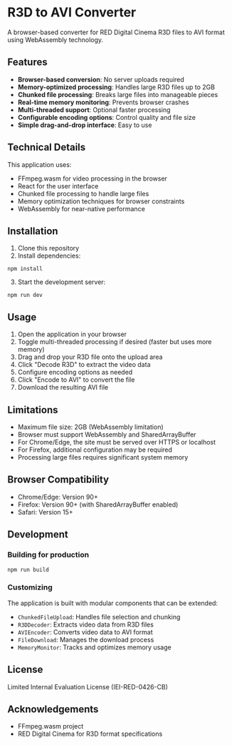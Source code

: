 # R3D to AVI Converter

A browser-based converter for RED Digital Cinema R3D files to AVI format using WebAssembly technology.

## Features

- **Browser-based conversion**: No server uploads required
- **Memory-optimized processing**: Handles large R3D files up to 2GB
- **Chunked file processing**: Breaks large files into manageable pieces
- **Real-time memory monitoring**: Prevents browser crashes
- **Multi-threaded support**: Optional faster processing
- **Configurable encoding options**: Control quality and file size
- **Simple drag-and-drop interface**: Easy to use

## Technical Details

This application uses:
- FFmpeg.wasm for video processing in the browser
- React for the user interface
- Chunked file processing to handle large files
- Memory optimization techniques for browser constraints
- WebAssembly for near-native performance

## Installation

1. Clone this repository
2. Install dependencies:
```
npm install
```
3. Start the development server:
```
npm run dev
```

## Usage

1. Open the application in your browser
2. Toggle multi-threaded processing if desired (faster but uses more memory)
3. Drag and drop your R3D file onto the upload area
4. Click "Decode R3D" to extract the video data
5. Configure encoding options as needed
6. Click "Encode to AVI" to convert the file
7. Download the resulting AVI file

## Limitations

- Maximum file size: 2GB (WebAssembly limitation)
- Browser must support WebAssembly and SharedArrayBuffer
- For Chrome/Edge, the site must be served over HTTPS or localhost
- For Firefox, additional configuration may be required
- Processing large files requires significant system memory

## Browser Compatibility

- Chrome/Edge: Version 90+
- Firefox: Version 90+ (with SharedArrayBuffer enabled)
- Safari: Version 15+

## Development

### Building for production

```
npm run build
```

### Customizing

The application is built with modular components that can be extended:
- `ChunkedFileUpload`: Handles file selection and chunking
- `R3DDecoder`: Extracts video data from R3D files
- `AVIEncoder`: Converts video data to AVI format
- `FileDownload`: Manages the download process
- `MemoryMonitor`: Tracks and optimizes memory usage

## License

Limited Internal Evaluation License (IEI-RED-0426-CB)

## Acknowledgements

- FFmpeg.wasm project
- RED Digital Cinema for R3D format specifications
